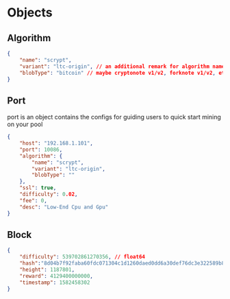 # Objects

## Algorithm

```json
{
    "name": "scrypt",
    "variant": "ltc-origin", // an additional remark for algorithm name
    "blobType": "bitcoin" // maybe cryptonote v1/v2, forknote v1/v2, ethereum or any other coin's own blobType, just used as an additional remark for variant. Pool software can keep null or "".
}
```

## Port

port is an object contains the configs for guiding users to quick start mining on your pool

```json
{
    "host": "192.168.1.101",
    "port": 10086,
    "algorithm": {
        "name": "scrypt",
        "variant": "ltc-origin",
        "blobType": ""
    },
    "ssl": true,
    "difficulty": 0.02,
    "fee": 0,
    "desc": "Low-End Cpu and Gpu"
}
```

## Block

```json
{
    "difficulty": 539702861270356, // float64
    "hash":"8d04b7f92faba60fdc071304c1d1260daed0dd6a30def76dc3e322589b867762",
    "height": 1187801,
    "reward": 4129400000000,
    "timestamp": 1582458302
}
```
